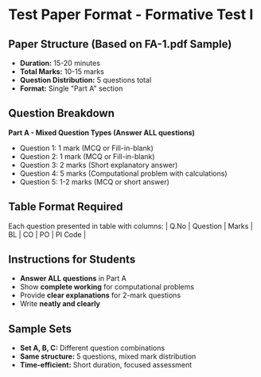 # Test Paper Format - Formative Test I

## Paper Structure (Based on FA-1.pdf Sample)
- **Duration:** 15-20 minutes
- **Total Marks:** 10-15 marks
- **Question Distribution:** 5 questions total
- **Format:** Single "Part A" section

## Question Breakdown
**Part A - Mixed Question Types (Answer ALL questions)**
- Question 1: 1 mark (MCQ or Fill-in-blank)
- Question 2: 1 mark (MCQ or Fill-in-blank)
- Question 3: 2 marks (Short explanatory answer)
- Question 4: 5 marks (Computational problem with calculations)
- Question 5: 1-2 marks (MCQ or short answer)

## Table Format Required
Each question presented in table with columns:
| Q.No | Question | Marks | BL | CO | PO | PI Code |

## Instructions for Students
- **Answer ALL questions** in Part A
- Show **complete working** for computational problems
- Provide **clear explanations** for 2-mark questions
- Write **neatly and clearly**

## Sample Sets
- **Set A, B, C:** Different question combinations
- **Same structure:** 5 questions, mixed mark distribution
- **Time-efficient:** Short duration, focused assessment